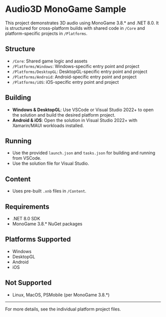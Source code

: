 # Audio3D MonoGame Sample

This project demonstrates 3D audio using MonoGame 3.8.* and .NET 8.0. It is structured for cross-platform builds with shared code in `/Core` and platform-specific projects in `/Platforms`.

## Structure
- `/Core`: Shared game logic and assets
- `/Platforms/Windows`: Windows-specific entry point and project
- `/Platforms/DesktopGL`: DesktopGL-specific entry point and project
- `/Platforms/Android`: Android-specific entry point and project
- `/Platforms/iOS`: iOS-specific entry point and project

## Building
- **Windows & DesktopGL**: Use VSCode or Visual Studio 2022+ to open the solution and build the desired platform project.
- **Android & iOS**: Open the solution in Visual Studio 2022+ with Xamarin/MAUI workloads installed.

## Running
- Use the provided `launch.json` and `tasks.json` for building and running from VSCode.
- Use the solution file for Visual Studio.

## Content
- Uses pre-built `.xnb` files in `/Content`.

## Requirements
- .NET 8.0 SDK
- MonoGame 3.8.* NuGet packages

## Platforms Supported
- Windows
- DesktopGL
- Android
- iOS

## Not Supported
- Linux, MacOS, PSMobile (per MonoGame 3.8.*)

---
For more details, see the individual platform project files.
